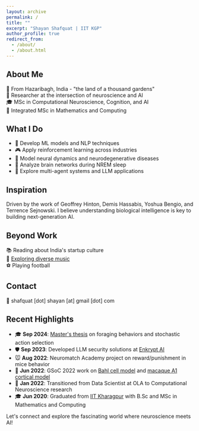 ```yaml
---
layout: archive
permalink: /
title: ""
excerpt: "Shayan Shafquat | IIT KGP"
author_profile: true
redirect_from: 
  - /about/
  - /about.html
---
```


## About Me
🏡 From Hazaribagh, India - "the land of a thousand gardens"<br>
🧠 Researcher at the intersection of neuroscience and AI<br>
🎓 MSc in Computational Neuroscience, Cognition, and AI<br>
🔢 Integrated MSc in Mathematics and Computing<br>

## What I Do
- 🤖 Develop ML models and NLP techniques
- 🎮 Apply reinforcement learning across industries
- 🧬 Model neural dynamics and neurodegenerative diseases
- 🌙 Analyze brain networks during NREM sleep
- 🚀 Explore multi-agent systems and LLM applications

## Inspiration
Driven by the work of Geoffrey Hinton, Demis Hassabis, Yoshua Bengio, and Terrence Sejnowski. I believe understanding biological intelligence is key to building next-generation AI.

## Beyond Work
📚 Reading about India's startup culture<br>
🎵 [Exploring diverse music](https://open.spotify.com/user/542p87i1bwevu3h9q4ukv9fht?si=13f1fbb49e5a47a1)<br>
⚽ Playing football<br>

## Contact
📧 shafquat [dot] shayan [at] gmail [dot] com

## Recent Highlights
- 🎓 **Sep 2024**: [Master's thesis](https://github.com/shayanshafquat/exploration_in_foraging/tree/main) on foraging behaviors and stochastic action selection
- 🛡️ **Sep 2023**: Developed LLM security solutions at [Enkrypt AI](https://www.enkryptai.com/)
- 🐭 **Aug 2022**: Neuromatch Academy project on reward/punishment in mice behavior
- 🧠 **Jun 2022**: GSoC 2022 work on [Bahl cell model](https://github.com/OpenSourceBrain/BahlEtAl2012_ReducedL5PyrCell) and [macaque A1 cortical model](https://github.com/NathanKlineInstitute/Macaque_auditory_thalamocortical_model_data)
- 🚀 **Jan 2022**: Transitioned from Data Scientist at OLA to Computational Neuroscience research
- 🎓 **Jun 2020**: Graduated from [IIT Kharagpur](http://www.iitkgp.ac.in/) with B.Sc and MSc in Mathematics and Computing

Let's connect and explore the fascinating world where neuroscience meets AI!

<!-- ## Brief Bio
___

My name is Shayan Shafquat, and I hail from a small town called Hazaribagh (“the land of a thousand gardens”) in India. I am a researcher with a deep curiosity in neuroscience and artificial intelligence. I hold a Master’s degree in Computational Neuroscience, Cognition, and AI, as well as in Mathematics and Computing, which has shaped my approach to solving complex problems at the intersection of biology and AI.

I have hands-on experience in applying machine learning models, NLP techniques, and reinforcement learning algorithms across industries like transportation and healthcare. My recent work involves Neural Dynamics and Disease Modeling, simulating Alzheimer’s progression and analyzing brain networks during NREM sleep. I am also developing LLM-based applications and exploring the use of multi-agent systems.

Inspired by pioneers like Geoffrey Hinton, Demis Hassabis, Yoshua Bengio, and Terrence Sejnowski, I believe that to build better AI agents, we must first understand how intelligence emerges in biological brains.

Outside of my professional interests, I enjoy reading about India’s startup culture, listening to a wide variety of [music](https://open.spotify.com/user/542p87i1bwevu3h9q4ukv9fht?si=13f1fbb49e5a47a1), and playing football.

## E-mail
___

**shafquat [dot] shayan [at] gmail [dot] com**

## Updates

___
* **Sep 2024** <i>[Master's thesis](https://github.com/shayanshafquat/exploration_in_foraging/tree/main): Simulated foraging behaviors using resource depletion models and evaluated stochastic action selection algorithms in human patch-foraging tasks</i>

* **Sep 2023** <i> At [Enkrypt AI](https://www.enkryptai.com/), developed LLM security solutions, including a malicious file scanner and defenses against prompt injection and backdoor attacks, leveraging RAGAS and NeMoGuardRails for enhanced robustness</i>

* **August 2022** <i>Neuromatch academy project to study the role of reward and punishment related changes in behaviour of a mice during a 2AFC task</i>

* **June 2022** <i>Started working on the [Bahl cell model](https://github.com/OpenSourceBrain/BahlEtAl2012_ReducedL5PyrCell) and [macaque A1 cortical model](https://github.com/NathanKlineInstitute/Macaque_auditory_thalamocortical_model_data) as a part GSoC 2022 under the mentorship of Padraig Gleeson and Ankur Sinha</i>

* **March 2022**  <i>Submitted my proposal for [GSoC 2022](https://summerofcode.withgoogle.com/) under the organization [INCF](https://www.incf.org/)</i>

* **January 2022**  <i>Left the role of Data Scientist at OLA (ride hailing firm) to pursue my research interests in the field of Computational Neuroscience</i>

* **June 2020** <i>Completed my graduation from [IIT Kharagpur](http://www.iitkgp.ac.in/) with B.Sc and Msc. in the course of Mathematics and Computing</i> -->

<!---
A data-driven personal website
======
Like many other Jekyll-based GitHub Pages templates, academicpages makes you separate the website's content from its form. The content & metadata of your website are in structured markdown files, while various other files constitute the theme, specifying how to transform that content & metadata into HTML pages. You keep these various markdown (.md), YAML (.yml), HTML, and CSS files in a public GitHub repository. Each time you commit and push an update to the repository, the [GitHub pages](https://pages.github.com/) service creates static HTML pages based on these files, which are hosted on GitHub's servers free of charge.

Many of the features of dynamic content management systems (like Wordpress) can be achieved in this fashion, using a fraction of the computational resources and with far less vulnerability to hacking and DDoSing. You can also modify the theme to your heart's content without touching the content of your site. If you get to a point where you've broken something in Jekyll/HTML/CSS beyond repair, your markdown files describing your talks, publications, etc. are safe. You can rollback the changes or even delete the repository and start over -- just be sure to save the markdown files! Finally, you can also write scripts that process the structured data on the site, such as [this one](https://github.com/academicpages/academicpages.github.io/blob/master/talkmap.ipynb) that analyzes metadata in pages about talks to display [a map of every location you've given a talk](https://academicpages.github.io/talkmap.html).

Getting started
======
1. Register a GitHub account if you don't have one and confirm your e-mail (required!)
1. Fork [this repository](https://github.com/academicpages/academicpages.github.io) by clicking the "fork" button in the top right. 
1. Go to the repository's settings (rightmost item in the tabs that start with "Code", should be below "Unwatch"). Rename the repository "[your GitHub username].github.io", which will also be your website's URL.
1. Set site-wide configuration and create content & metadata (see below -- also see [this set of diffs](http://archive.is/3TPas) showing what files were changed to set up [an example site](https://getorg-testacct.github.io) for a user with the username "getorg-testacct")
1. Upload any files (like PDFs, .zip files, etc.) to the files/ directory. They will appear at https://[your GitHub username].github.io/files/example.pdf.  
1. Check status by going to the repository settings, in the "GitHub pages" section

Site-wide configuration
------
The main configuration file for the site is in the base directory in [_config.yml](https://github.com/academicpages/academicpages.github.io/blob/master/_config.yml), which defines the content in the sidebars and other site-wide features. You will need to replace the default variables with ones about yourself and your site's github repository. The configuration file for the top menu is in [_data/navigation.yml](https://github.com/academicpages/academicpages.github.io/blob/master/_data/navigation.yml). For example, if you don't have a portfolio or blog posts, you can remove those items from that navigation.yml file to remove them from the header. 

Create content & metadata
------
For site content, there is one markdown file for each type of content, which are stored in directories like _publications, _talks, _posts, _teaching, or _pages. For example, each talk is a markdown file in the [_talks directory](https://github.com/academicpages/academicpages.github.io/tree/master/_talks). At the top of each markdown file is structured data in YAML about the talk, which the theme will parse to do lots of cool stuff. The same structured data about a talk is used to generate the list of talks on the [Talks page](https://academicpages.github.io/talks), each [individual page](https://academicpages.github.io/talks/2012-03-01-talk-1) for specific talks, the talks section for the [CV page](https://academicpages.github.io/cv), and the [map of places you've given a talk](https://academicpages.github.io/talkmap.html) (if you run this [python file](https://github.com/academicpages/academicpages.github.io/blob/master/talkmap.py) or [Jupyter notebook](https://github.com/academicpages/academicpages.github.io/blob/master/talkmap.ipynb), which creates the HTML for the map based on the contents of the _talks directory).

**Markdown generator**

I have also created [a set of Jupyter notebooks](https://github.com/academicpages/academicpages.github.io/tree/master/markdown_generator
) that converts a CSV containing structured data about talks or presentations into individual markdown files that will be properly formatted for the academicpages template. The sample CSVs in that directory are the ones I used to create my own personal website at stuartgeiger.com. My usual workflow is that I keep a spreadsheet of my publications and talks, then run the code in these notebooks to generate the markdown files, then commit and push them to the GitHub repository.

How to edit your site's GitHub repository
------
Many people use a git client to create files on their local computer and then push them to GitHub's servers. If you are not familiar with git, you can directly edit these configuration and markdown files directly in the github.com interface. Navigate to a file (like [this one](https://github.com/academicpages/academicpages.github.io/blob/master/_talks/2012-03-01-talk-1.md) and click the pencil icon in the top right of the content preview (to the right of the "Raw | Blame | History" buttons). You can delete a file by clicking the trashcan icon to the right of the pencil icon. You can also create new files or upload files by navigating to a directory and clicking the "Create new file" or "Upload files" buttons. 

Example: editing a markdown file for a talk
![Editing a markdown file for a talk](/images/editing-talk.png)

For more info
------
More info about configuring academicpages can be found in [the guide](https://academicpages.github.io/markdown/). The [guides for the Minimal Mistakes theme](https://mmistakes.github.io/minimal-mistakes/docs/configuration/) (which this theme was forked from) might also be helpful.
-->